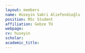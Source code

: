 ```yaml
---
layout: members
name: Hüseyin Sabri Aliefendioğlu
position: MSc Student
affiliation: Gebze TU
webpage:
cv: huseyin
scholar:
academic_title:
---
```

